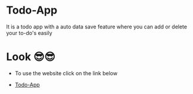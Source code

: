 # Todo-App
It is a todo app with a auto data save feature where you can add or delete your to-do's  easily

# Look 😎😎
- To use the website click on the link below 

- [Todo-App](https://bishal-prasad05.github.io/Todo-App/)
